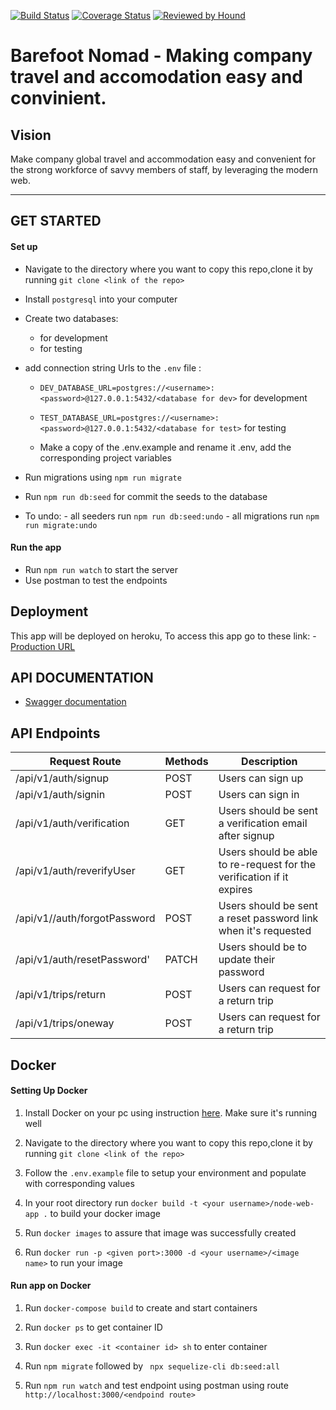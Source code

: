 [![Build Status](https://travis-ci.org/RaymondMwaura/My-BN-Copy-Backend.svg?branch=develop)](https://travis-ci.org/RaymondMwaura/My-BN-Copy-Backend)
[![Coverage Status](https://coveralls.io/repos/github/RaymondMwaura/My-BN-Copy-Backend/badge.svg)](https://coveralls.io/github/RaymondMwaura/My-BN-Copy-Backend)
[![Reviewed by Hound](https://img.shields.io/badge/Reviewed_by-Hound-8E64B0.svg)](https://houndci.com)

# Barefoot Nomad - Making company travel and accomodation easy and convinient.

## Vision
Make company global travel and accommodation easy and convenient for the strong workforce of savvy members of staff, by leveraging the modern web.

---

## GET STARTED

#### Set up

- Navigate to the directory where you want to copy this repo,clone it by running `git clone <link of the repo>`

- Install `postgresql` into your computer

- Create two databases:
    -  for development
    -  for testing

- add connection string Urls to the `.env` file :
    - `DEV_DATABASE_URL=postgres://<username>:<password>@127.0.0.1:5432/<database for dev>` for development
    - `TEST_DATABASE_URL=postgres://<username>:<password>@127.0.0.1:5432/<database for test>` for testing

    - Make a copy of the .env.example and rename it .env, add the corresponding project variables

- Run migrations using `npm run migrate`

- Run `npm run db:seed` for commit the seeds to the database

- To undo:
       - all seeders run `npm run db:seed:undo`
       - all migrations run `npm run migrate:undo`

#### Run the app

- Run `npm run watch` to start the server
- Use postman to test the endpoints

       
## Deployment

This app will be deployed on heroku, To access this app go to these link:
    - [Production URL](https://my-barefoot-nomad-backend.herokuapp.com/)

## API DOCUMENTATION
 - [Swagger documentation](https://my-barefoot-nomad-backend.herokuapp.com/api/docs)

## API Endpoints

| Request Route | Methods  | Description  |
| ------- | --- | --- |
| /api/v1/auth/signup | POST | Users can sign up |
| /api/v1/auth/signin | POST |  Users can sign in  |
| /api/v1/auth/verification| GET | Users should be sent a verification email after signup|
| /api/v1/auth/reverifyUser| GET | Users should be able to re-request for the verification if it expires|
| /api/v1//auth/forgotPassword | POST | Users should be sent a reset password link when it's requested |
| /api/v1/auth/resetPassword' | PATCH | Users should be to update their password |
| /api/v1/trips/return | POST | Users can request for a return trip |
| /api/v1/trips/oneway | POST | Users can request for a return trip |

## Docker

#### Setting Up Docker

1. Install Docker on your pc using instruction [here](https://docs.docker.com/install/). Make sure it's running well

2. Navigate to the directory where you want to copy this repo,clone it by running `git clone <link of the repo>`

3. Follow the `.env.example` file to setup your environment and populate with corresponding values

4. In your root directory run `docker build -t <your username>/node-web-app .` to build your docker image

5. Run `docker images` to assure that image was successfully created

6. Run `docker run -p <given port>:3000 -d <your username>/<image name>` to run your image

#### Run app on Docker

1. Run `docker-compose build` to create and start containers

2. Run `docker ps` to get container ID

3. Run `docker exec -it <container id> sh` to enter container

4. Run `npm migrate` followed by ` npx sequelize-cli db:seed:all`

5. Run `npm run watch` and test endpoint using postman using route `http://localhost:3000/<endpoind route>`
